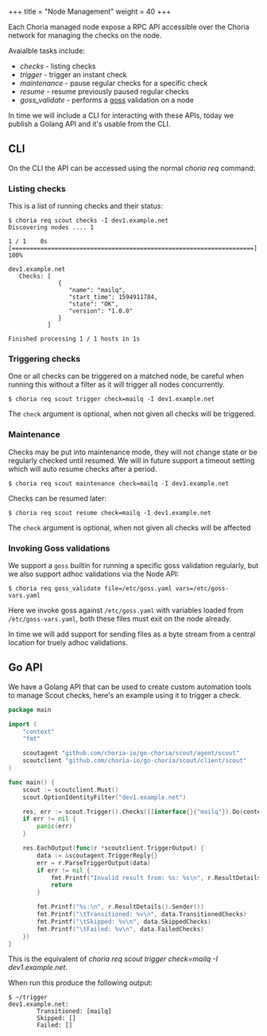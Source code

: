 +++
title = "Node Management"
weight = 40
+++

Each Choria managed node expose a RPC API accessible over the Choria network for managing the checks on the node.

Avaialble tasks include:

 * _checks_ - listing checks
 * _trigger_ - trigger an instant check
 * _maintenance_ - pause regular checks for a specific check
 * _resume_ - resume previously paused regular checks
 * _goss_validate_ - performs a [goss](https://github.com/aelsabbahy/goss) validation on a node
 
In time we will include a CLI for interacting with these APIs, today we publish a Golang API and it's usable from the 
CLI.

## CLI

On the CLI the API can be accessed using the normal _choria req_ command:

### Listing checks

This is a list of running checks and their status:

```nohighlight
$ choria req scout checks -I dev1.example.net
Discovering nodes .... 1

1 / 1    0s [====================================================================] 100%

dev1.example.net
   Checks: [
              {
                 "name": "mailq",
                 "start_time": 1594911784,
                 "state": "OK",
                 "version": "1.0.0"
              }
           ]

Finished processing 1 / 1 hosts in 1s
```

### Triggering checks

One or all checks can be triggered on a matched node, be careful when running this without a filter as it will
trigger all nodes concurrently.

```nohighlight
$ choria req scout trigger check=mailq -I dev1.example.net
```

The `check` argument is optional, when not given all checks will be triggered.

### Maintenance

Checks may be put into maintenance mode, they will not change state or be regularly checked until resumed.  We will
in future support a timeout setting which will auto resume checks after a period.

```nohighlight
$ choria req scout maintenance check=mailq -I dev1.example.net
```

Checks can be resumed later:

```nohighlight
$ choria req scout resume check=mailq -I dev1.example.net
```

The `check` argument is optional, when not given all checks will be affected

### Invoking Goss validations

We support a `goss` builtin for running a specific goss validation regularly, but we also support adhoc validations
via the Node API:

```nohighlight
$ choria req goss_validate file=/etc/goss.yaml vars=/etc/goss-vars.yaml
```

Here we invoke goss against `/etc/goss.yaml` with variables loaded from `/etc/goss-vars.yaml`, both these files must
exit on the node already.

In time we will add support for sending files as a byte stream from a central location for truely adhoc validations.

## Go API

We have a Golang API that can be used to create custom automation tools to manage Scout checks, here's an example
using it to trigger a check.

```go
package main

import (
	"context"
	"fmt"

	scoutagent "github.com/choria-io/go-choria/scout/agent/scout"
	scoutclient "github.com/choria-io/go-choria/scout/client/scout"
)

func main() {
	scout := scoutclient.Must()
	scout.OptionIdentityFilter("dev1.example.net")

	res, err := scout.Trigger().Checks([]interface{}{"mailq"}).Do(context.Background())
	if err != nil {
		panic(err)
	}

	res.EachOutput(func(r *scoutclient.TriggerOutput) {
		data := &scoutagent.TriggerReply{}
		err = r.ParseTriggerOutput(data)
		if err != nil {
			fmt.Printf("Invalid result from: %s: %s\n", r.ResultDetails().Sender(), err)
			return
		}

		fmt.Printf("%s:\n", r.ResultDetails().Sender())
		fmt.Printf("\tTransitioned: %v\n", data.TransitionedChecks)
		fmt.Printf("\tSkipped: %v\n", data.SkippedChecks)
		fmt.Printf("\tFailed: %v\n", data.FailedChecks)
	})
}
```

This is the equivalent of _choria req scout trigger check=mailq -I dev1.example.net_.

When run this produce the following output:

```nohighlight
$ ~/trigger
dev1.example.net:
        Transitioned: [mailq]
        Skipped: []
        Failed: []
```
